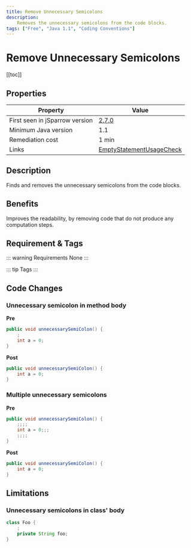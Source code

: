 ```yaml
---
title: Remove Unnecessary Semicolons
description:
    Removes the unnecessary semicolons from the code blocks.
tags: ["Free", "Java 1.1", "Coding Conventions"]
---
```


# Remove Unnecessary Semicolons

[[toc]]

## Properties

| Property                        | Value |
| ------------------------------- | ----- |
| First seen in jSparrow version  | [2.7.0](/eclipse/release-notes.html#_2-7-0) |
| Minimum Java version            | 1.1   |
| Remediation cost                | 1 min |
| Links                           | [EmptyStatementUsageCheck](https://sonarcloud.io/organizations/default/rules?open=squid%3AEmptyStatementUsageCheck&rule_key=squid%3AEmptyStatementUsageCheck) |

## Description

Finds and removes the unnecessary semicolons from the code blocks.

## Benefits

Improves the readability, by removing code that do not produce any computation steps.

## Requirement & Tags

::: warning Requirements
None
:::

::: tip Tags
<TagLinks />
:::

## Code Changes

### Unnecessary semicolon in method body

__Pre__

```java
public void unnecessarySemiColon() {
    ;
    int a = 0;
}
```

__Post__
```java
public void unnecessarySemiColon() {
    int a = 0;
}
```

### Multiple unnecessary semicolons

__Pre__

```java
public void unnecessarySemiColon() {
    ;;;;
    int a = 0;;;
    ;;;;
}
```

__Post__
```java
public void unnecessarySemiColon() {
    int a = 0;
}
```

## Limitations

### Unnecessary semicolons in class' body
```java
class Foo {
    ;
    private String foo;
}
```

<VersionNotice />

